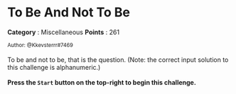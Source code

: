 # To Be And Not To Be

**Category** : Miscellaneous
**Points** : 261

<small>Author: @Kkevsterrr#7469</small><br><br>To be and not to be, that is the question. (Note: the correct input solution to this challenge is alphanumeric.) <br> <br> <b>Press the <code>Start</code> button on the top-right to begin this challenge.</b>




